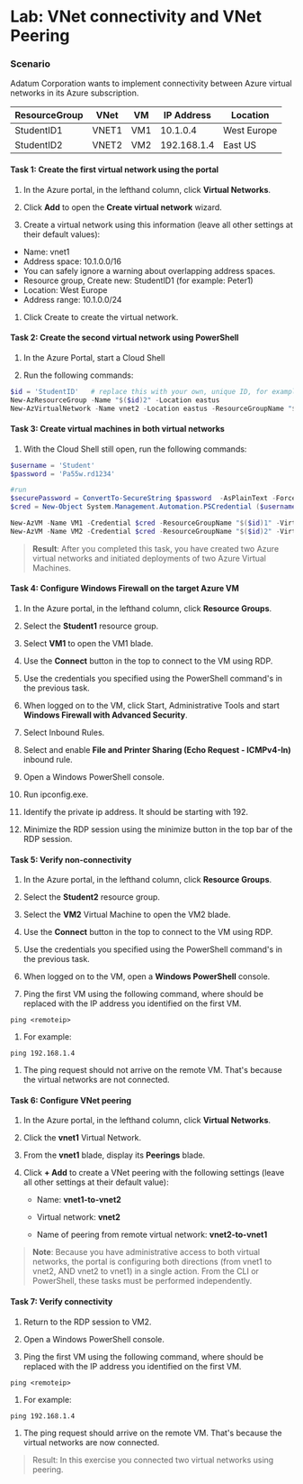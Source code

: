 # Lab: VNet connectivity and VNet Peering

### Scenario

Adatum Corporation wants to implement connectivity between Azure virtual networks in its Azure subscription. 

|ResourceGroup|VNet|VM|IP Address|Location|
|-------------|----|--|----------|--------|
|StudentID1|VNET1|VM1|10.1.0.4|West Europe|
|StudentID2|VNET2|VM2|192.168.1.4|East US|


#### Task 1: Create the first virtual network using the portal

1. In the Azure portal, in the lefthand column, click **Virtual Networks**.

1. Click **Add** to open the **Create virtual network** wizard.

1. Create a virtual network using this information (leave all other settings at their default values):

- Name: vnet1
- Address space: 10.1.0.0/16
- You can safely ignore a warning about overlapping address spaces.
- Resource group, Create new: StudentID1 (for example: Peter1)
- Location: West Europe
- Address range: 10.1.0.0/24

1. Click Create to create the virtual network.


#### Task 2: Create the second virtual network using PowerShell

1. In the Azure Portal, start a Cloud Shell

1. Run the following commands:

```powershell
$id = 'StudentID'   # replace this with your own, unique ID, for example: $id = 'Peter'
New-AzResourceGroup -Name "$($id)2" -Location eastus
New-AzVirtualNetwork -Name vnet2 -Location eastus -ResourceGroupName "$($id)2" -Addressprefix '192.168.0.0/16'
```


#### Task 3: Create virtual machines in both virtual networks

1. With the Cloud Shell still open, run the following commands:

```powershell
$username = 'Student'
$password = 'Pa55w.rd1234'

#run
$securePassword = ConvertTo-SecureString $password  -AsPlainText -Force
$cred = New-Object System.Management.Automation.PSCredential ($username, $securePassword)

New-AzVM -Name VM1 -Credential $cred -ResourceGroupName "$($id)1" -VirtualNetworkName vnet1 -Location westeurope
New-AzVM -Name VM2 -Credential $cred -ResourceGroupName "$($id)2" -VirtualNetworkName vnet2 -Location eastus
```

> **Result**: After you completed this task, you have created two Azure virtual networks and initiated deployments of two Azure Virtual Machines.


#### Task 4: Configure Windows Firewall on the target Azure VM

1. In the Azure portal, in the lefthand column, click **Resource Groups**.

1. Select the **Student1** resource group.

1. Select **VM1** to open the VM1 blade.

1. Use the **Connect** button in the top to connect to the VM using RDP.

1. Use the credentials you specified using the PowerShell command's in the previous task.

1. When logged on to the VM, click Start, Administrative Tools and start **Windows Firewall with Advanced Security**.

1. Select Inbound Rules.

1. Select and enable **File and Printer Sharing (Echo Request - ICMPv4-In)** inbound rule.

1. Open a Windows PowerShell console.

1. Run ipconfig.exe.

1. Identify the private ip address. It should be starting with 192.

1. Minimize the RDP session using the minimize button in the top bar of the RDP session.


#### Task 5: Verify non-connectivity

1. In the Azure portal, in the lefthand column, click **Resource Groups**.

1. Select the **Student2** resource group.

1. Select the **VM2** Virtual Machine to open the VM2 blade.

1. Use the **Connect** button in the top to connect to the VM using RDP.

1. Use the credentials you specified using the PowerShell command's in the previous task.

1. When logged on to the VM, open a **Windows PowerShell** console.

1. Ping the first VM using the following command, where <remoteip> should be replaced with the IP address you identified on the first VM.
  ```console
  ping <remoteip>
  ```

1. For example:
  ```console
  ping 192.168.1.4
  ```
  
1. The ping request should not arrive on the remote VM. That's because the virtual networks are not connected.


#### Task 6: Configure VNet peering
  
1. In the Azure portal, in the lefthand column, click **Virtual Networks**.

1. Click the **vnet1** Virtual Network.

1. From the **vnet1** blade, display its **Peerings** blade.

1. Click **+ Add** to create a VNet peering with the following settings (leave all other settings at their default value):

    - Name: **vnet1-to-vnet2**

    - Virtual network: **vnet2**

    - Name of peering from remote virtual network: **vnet2-to-vnet1**

> **Note**: Because you have administrative access to both virtual networks, the portal is configuring both directions (from vnet1 to vnet2, AND vnet2 to vnet1) in a single action. From the CLI or PowerShell, these tasks must be performed independently. 


#### Task 7: Verify connectivity

1. Return to the RDP session to VM2.

1. Open a Windows PowerShell console.

1. Ping the first VM using the following command, where <remoteip> should be replaced with the IP address you identified on the first VM.
  ```console
  ping <remoteip>
  ```

1. For example:
  ```console
  ping 192.168.1.4
  ```
  
1. The ping request should arrive on the remote VM. That's because the virtual networks are now connected.

> Result: In this exercise you connected two virtual networks using peering.
